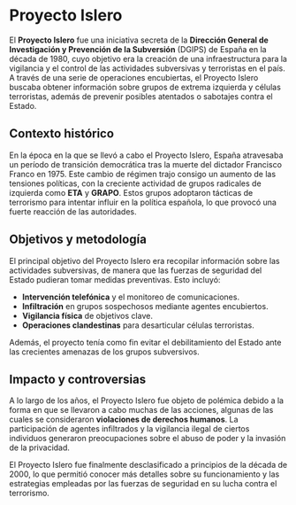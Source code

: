 # Proyecto Islero

El **Proyecto Islero** fue una iniciativa secreta de la **Dirección General de Investigación y Prevención de la Subversión** (DGIPS) de España en la década de 1980, cuyo objetivo era la creación de una infraestructura para la vigilancia y el control de las actividades subversivas y terroristas en el país. A través de una serie de operaciones encubiertas, el Proyecto Islero buscaba obtener información sobre grupos de extrema izquierda y células terroristas, además de prevenir posibles atentados o sabotajes contra el Estado.

## Contexto histórico

En la época en la que se llevó a cabo el Proyecto Islero, España atravesaba un período de transición democrática tras la muerte del dictador Francisco Franco en 1975. Este cambio de régimen trajo consigo un aumento de las tensiones políticas, con la creciente actividad de grupos radicales de izquierda como **ETA** y **GRAPO**. Estos grupos adoptaron tácticas de terrorismo para intentar influir en la política española, lo que provocó una fuerte reacción de las autoridades.

## Objetivos y metodología

El principal objetivo del Proyecto Islero era recopilar información sobre las actividades subversivas, de manera que las fuerzas de seguridad del Estado pudieran tomar medidas preventivas. Esto incluyó:

- **Intervención telefónica** y el monitoreo de comunicaciones.
- **Infiltración** en grupos sospechosos mediante agentes encubiertos.
- **Vigilancia física** de objetivos clave.
- **Operaciones clandestinas** para desarticular células terroristas.

Además, el proyecto tenía como fin evitar el debilitamiento del Estado ante las crecientes amenazas de los grupos subversivos.

## Impacto y controversias

A lo largo de los años, el Proyecto Islero fue objeto de polémica debido a la forma en que se llevaron a cabo muchas de las acciones, algunas de las cuales se consideraron **violaciones de derechos humanos**. La participación de agentes infiltrados y la vigilancia ilegal de ciertos individuos generaron preocupaciones sobre el abuso de poder y la invasión de la privacidad.

El Proyecto Islero fue finalmente desclasificado a principios de la década de 2000, lo que permitió conocer más detalles sobre su funcionamiento y las estrategias empleadas por las fuerzas de seguridad en su lucha contra el terrorismo.